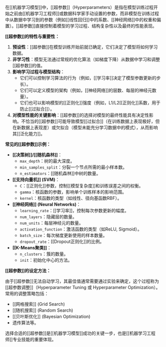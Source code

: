 在[[机器学习模型]]中，[[超参数]]（Hyperparameters）是指在模型训练过程开始之前由[[机器学习工程师]]或数据科学家手动设置的参数，而非模型在训练过程中从数据中学习到的参数（例如[[线性回归]]中的系数、[[神经网络]]中的权重和偏置）。[[超参数]]直接控制着模型的学习过程、结构复杂性以及最终的性能表现。

**[[超参数]]的特性与重要性：**

1.  **预设性**：[[超参数]]在模型训练开始前就已确定，它们决定了模型将如何学习数据。
2.  **非学习性**：模型无法通过常规的优化算法（如梯度下降）从数据中学习和调整[[超参数]]的值。
3.  **影响学习过程与模型结构**：
    *   它们可以控制学习算法的行为（例如，[[学习率]]决定了模型参数更新的步长）。
    *   它们可以定义模型的架构（例如，[[神经网络]]的层数、每层的神经元数量）。
    *   它们也可以影响模型的[[正则化]]强度（例如，L1/L2[[正则化]]系数，用于防止[[过拟合]]）。
4.  **对模型性能的关键影响**：[[超参数]]的选择对模型的最终性能具有决定性影响。不恰当的[[超参数]]可能导致模型[[过拟合]]（在训练数据上表现极好，但在新数据上表现差）或欠拟合（模型未能充分学习数据中的模式），从而影响其[[泛化能力]]。

**常见的[[超参数]]示例：**

*   **[[决策树]]/[[随机森林]]**：
    *   `max_depth`：树的最大深度。
    *   `min_samples_split`：分裂一个节点所需的最小样本数。
    *   `n_estimators`：[[随机森林]]中树的数量。
*   **[[支持向量机]] (SVM)**：
    *   `C`：[[正则化]]参数，控制[[模型复杂度]]和训练误差之间的权衡。
    *   `gamma`：核函数的参数，影响单个训练样本的影响范围。
    *   `kernel`：核函数的类型（如线性、径向基函数RBF）。
*   **[[神经网络]] (Neural Networks)**：
    *   `learning_rate`：[[学习率]]，控制每次参数更新的幅度。
    *   `num_layers`：隐藏层的数量。
    *   `num_units`：每层神经元的数量。
    *   `activation_function`：激活函数的类型（如ReLU, Sigmoid）。
    *   `batch_size`：每次梯度更新使用的样本数量。
    *   `dropout_rate`：[[Dropout正则化]]的比例。
*   **[[K-Means聚类]]**：
    *   `n_clusters`：簇的数量。
    *   `init`：初始化中心的方法。

**[[超参数]]的设定方法：**

由于[[超参数]]无法自动学习，其最佳值通常需要通过实验来确定，这个过程称为[[超参数调整]]（Hyperparameter Tuning 或 Hyperparameter Optimization）。常用的调整策略包括：
*   [[网格搜索]] (Grid Search)
*   [[随机搜索]] (Random Search)
*   [[贝叶斯优化]] (Bayesian Optimization)
*   遗传算法等。

选择合适的[[超参数]]是[[机器学习模型]]成功的关键一步，也是[[机器学习工程师]]专业技能的重要体现。